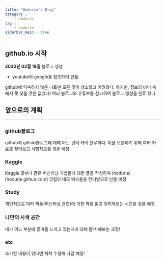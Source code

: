 ```yaml
---
title: "Hodurie's Blog"
category : 
    - hodurie
tag :
    - hodurie
siderbar_main : true
---
```


## github.io 시작
**2020년 02월 18일**
블로그 생성
- youtube와 google을 참조하여 만듦.

github에 익숙하지 않은 나로썬 모든 것이 생소했고 어려웠다.
하지만, 정보의 바다 속에서 못 찾을 것은 없었다!
여러 블로그와 유튜브를 참고하여 블로그 생성을 완료 했다.

## 앞으로의 계획
---
### github블로그
github과 github블로그에 대해 아는 것이 거의 전무하다.
이를 보완하기 위해 여러 자료를 찾아보고 시행착오를 겪을 예정

### Kaggle
Kaggle 공부나 관련 머신러닝 기법들에 대한 글을 작성하여 
(hodurie)[hodurie.github.com] 깃헙의 네모 박스들을 잔디밭으로 만들 예정

### Study
개인적으로 여러 책들(머신러닝 관련)에 대한 책을 읽고 정리해보는 시간을 갖을 예정

### 나만의 사색 공간
내가 어느 부분에 흥미를 느끼고 있는지에 대해 탐색 해보는 과정!

### etc
추가할 내용이 있다면 차차 수정해 나갈 예정!

